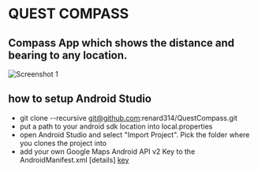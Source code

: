 
QUEST COMPASS
=========

## Compass App which shows the distance and bearing to any location. 

![Screenshot 1](https://github.com/renard314/QuestCompass/raw/master/screenshot1.png)


## how to setup Android Studio
* git clone --recursive git@github.com:renard314/QuestCompass.git
* put a path to your android sdk location into local.properties
* open Android Studio and select "Import Project". Pick the folder where you clones the project into
* add your own Google Maps Android API v2 Key to the AndroidManifest.xml [details] [key]

[key]: https://developers.google.com/maps/documentation/android/start#getting_the_google_maps_android_api_v2
